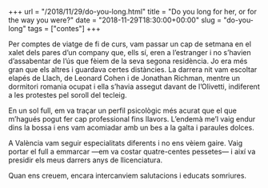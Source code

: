 +++
url = "/2018/11/29/do-you-long.html"
title = "Do you long for her, or for the way you were?"
date = "2018-11-29T18:30:00+00:00"
slug = "do-you-long"
tags = ["contes"]
+++

<p>Per comptes de viatge de fi de curs, vam passar un cap de setmana en el xalet dels pares d’un company que, ells sí, eren a l’estranger i no s’havien d’assabentar de l’ús que fèiem de la seva segona residència. Jo era més gran que els altres i guardava certes distàncies. La darrera nit vam escoltar elapés de Llach, de Leonard Cohen i de Jonathan Richman, mentre un dormitori romania ocupat i ella s’havia assegut davant de l’Olivetti, indiferent a les protestes pel soroll del tecleig.</p>

<p>En un sol full, em va traçar un perfil psicològic més acurat que el que m’hagués pogut fer cap professional fins llavors. L’endemà me’l vaig endur dins la bossa i ens vam acomiadar amb un bes a la galta i paraules dolces.</p>

<p>A València vam seguir especialitats diferents i no ens vèiem gaire. Vaig portar el full a emmarcar —em va costar quatre-centes pessetes— i així va presidir els meus darrers anys de llicenciatura.</p>

<p>Quan ens creuem, encara intercanviem salutacions i educats somriures.</p>
